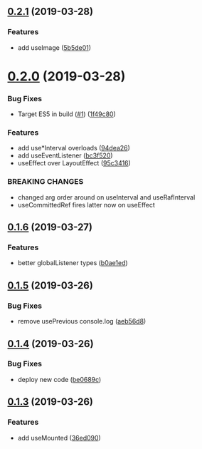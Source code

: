 ## [0.2.1](https://github.com/jquense/react-common-hooks/compare/v0.2.0...v0.2.1) (2019-03-28)


### Features

* add useImage ([5b5de01](https://github.com/jquense/react-common-hooks/commit/5b5de01))





# [0.2.0](https://github.com/jquense/react-common-hooks/compare/v0.1.6...v0.2.0) (2019-03-28)


### Bug Fixes

* Target ES5 in build ([#1](https://github.com/jquense/react-common-hooks/issues/1)) ([1f49c80](https://github.com/jquense/react-common-hooks/commit/1f49c80))


### Features

* add use*Interval overloads ([94dea26](https://github.com/jquense/react-common-hooks/commit/94dea26))
* add useEventListener ([bc3f520](https://github.com/jquense/react-common-hooks/commit/bc3f520))
* useEffect over LayoutEffect ([95c3416](https://github.com/jquense/react-common-hooks/commit/95c3416))


### BREAKING CHANGES

* changed arg order around on useInterval and useRafInterval
* useCommittedRef fires latter now on useEffect





## [0.1.6](https://github.com/jquense/react-common-hooks/compare/v0.1.5...v0.1.6) (2019-03-27)


### Features

* better globalListener types ([b0ae1ed](https://github.com/jquense/react-common-hooks/commit/b0ae1ed))





## [0.1.5](https://github.com/jquense/react-common-hooks/compare/v0.1.4...v0.1.5) (2019-03-26)


### Bug Fixes

* remove usePrevious console.log ([aeb56d8](https://github.com/jquense/react-common-hooks/commit/aeb56d8))





## [0.1.4](https://github.com/jquense/react-common-hooks/compare/v0.1.3...v0.1.4) (2019-03-26)


### Bug Fixes

* deploy new code ([be0689c](https://github.com/jquense/react-common-hooks/commit/be0689c))





## [0.1.3](https://github.com/jquense/react-common-hooks/compare/v0.1.1...v0.1.3) (2019-03-26)


### Features

* add useMounted ([36ed090](https://github.com/jquense/react-common-hooks/commit/36ed090))





